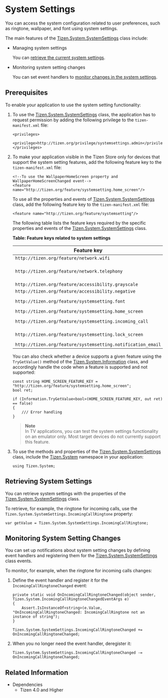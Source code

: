# System Settings

You can access the system configuration related to user preferences, such as ringtone, wallpaper, and font using system settings.

The main features of the [Tizen.System.SystemSettings](https://developer.tizen.org/dev-guide/csapi/api/Tizen.System.SystemSettings.html) class include:

-   Managing system settings

    You can [retrieve the current system settings](#settings).

- Monitoring system setting changes

    You can set event handlers to [monitor changes in the system settings](#events).

## Prerequisites

To enable your application to use the system setting functionality:

1.  To use the [Tizen.System.SystemSettings](https://developer.tizen.org/dev-guide/csapi/api/Tizen.System.SystemSettings.html) class, the application has to request permission by adding the following privilege to the `tizen-manifest.xml` file:

    ```
    <privileges>
       <privilege>http://tizen.org/privilege/systemsettings.admin</privilege>
    </privileges>
    ```

2. To make your application visible in the Tizen Store only for devices that support the system setting features, add the following feature key to the `tizen-manifest.xml` file:

    ```
    <!--To use the WallpaperHomeScreen property and WallpaperHomeScreenChanged event-->
    <feature name="http://tizen.org/feature/systemsetting.home_screen"/>
    ```

    To use all the properties and events of [Tizen.System.SystemSettings](https://developer.tizen.org/dev-guide/csapi/api/Tizen.System.SystemSettings.html) class, add the following feature key to the `tizen-manifest.xml` file:
    ``` 
    <feature name="http://tizen.org/feature/systemsetting"/>
    ```

    The following table lists the feature keys required by the specific properties and events of the [Tizen.System.SystemSettings](https://developer.tizen.org/dev-guide/csapi/api/Tizen.System.SystemSettings.html) class.

    **Table: Feature keys related to system settings**

    | Feature key                              | Property                                 | Event                                    |
    |----------------------------------------|----------------------------------------|----------------------------------------|
    | `http://tizen.org/feature/network.wifi`  | `NetworkWifiNotificationEnabled`         | `NetworkWifiNotificationSettingChanged`  |
    | `http://tizen.org/feature/network.telephony` | `UltraDataSave`, `AutomaticTimeUpdate`  | `UltraDataSaveChanged`, `UltraDataSavePackageListChanged`, `AutomaticTimeUpdateChangedEventArgs` |
    | `http://tizen.org/feature/accessibility.grayscale` | `AccessibilityGrayscale`                     | `AccessibilityGrayscaleChanged`              |
    | `http://tizen.org/feature/accessibility.negative` | `AccessibilityNegativeColor`                     | `AccessibilityNegativeColorChanged`              |
    | `http://tizen.org/feature/systemsetting.font` | `DefaultFontType`, `FontType`, `FontSize` | `FontSizeChanged`, `FontTypeChanged`     |
    | `http://tizen.org/feature/systemsetting.home_screen` | `WallpaperHomeScreen`                    | `WallpaperHomeScreenChanged`             |
    | `http://tizen.org/feature/systemsetting.incoming_call` | `IncomingCallRingtone`, `SoundNotification` | `IncomingCallRingtoneChanged`, `SoundNotificationChanged` |
    | `http://tizen.org/feature/systemsetting.lock_screen` | `LockscreenApp`, `WallpaperLockScreen`   | `LockScreenAppChanged`, `WallpaperLockScreenChanged` |
    | `http://tizen.org/feature/systemsetting.notification_email` | `EmailAlertRingtone`                     | `EmailAlertRingtoneChanged`              |

    You can also check whether a device supports a given feature using the `TryGetValue()` method of the [Tizen.System.Information](https://developer.tizen.org/dev-guide/csapi/api/Tizen.System.Information.html) class, and accordingly handle the code when a feature is supported and not supported:

    ```
    const string HOME_SCREEN_FEATURE_KEY = "http://tizen.org/feature/systemsetting.home_screen";
    bool ret;

    if (Information.TryGetValue<bool>(HOME_SCREEN_FEATURE_KEY, out ret) == false)
    {
        /// Error handling
    }
    ```


    > **Note**   
	> In TV applications, you can test the system settings functionality on an emulator only. Most target devices do not currently support this feature.


3.  To use the methods and properties of the [Tizen.System.SystemSettings](https://developer.tizen.org/dev-guide/csapi/api/Tizen.System.SystemSettings.html) class, include the [Tizen.System](https://developer.tizen.org/dev-guide/csapi/api/Tizen.System.html) namespace in your application:

    ```
    using Tizen.System;
    ```

<a name="settings"></a>
## Retrieving System Settings

You can retrieve system settings with the properties of the [Tizen.System.SystemSettings](https://developer.tizen.org/dev-guide/csapi/api/Tizen.System.SystemSettings.html) class.

To retrieve, for example, the ringtone for incoming calls, use the `Tizen.System.SystemSettings.IncomingCallRingtone` property:

```
var getValue = Tizen.System.SystemSettings.IncomingCallRingtone;
```

<a name="events"></a>
## Monitoring System Setting Changes

You can set up notifications about system setting changes by defining event handlers and registering them for the [Tizen.System.SystemSettings](https://developer.tizen.org/dev-guide/csapi/api/Tizen.System.SystemSettings.html) class events.

To monitor, for example, when the ringtone for incoming calls changes:

1.  Define the event handler and register it for the `IncomingCallRingtoneChanged` event:

    ```
    private static void OnIncomingCallRingtoneChanged(object sender, Tizen.System.IncomingCallRingtoneChangedEventArgs e)
    {
        Assert.IsInstanceOf<string>(e.Value, "OnIncomingCallRingtoneChanged: IncomingCallRingtone not an instance of string");
    }

    Tizen.System.SystemSettings.IncomingCallRingtoneChanged += OnIncomingCallRingtoneChanged;
    ```

2. When you no longer need the event handler, deregister it:

    ```
    Tizen.System.SystemSettings.IncomingCallRingtoneChanged -= OnIncomingCallRingtoneChanged;
    ```


## Related Information
* Dependencies
  -   Tizen 4.0 and Higher
